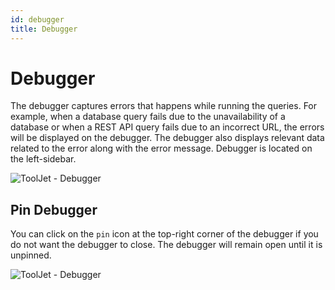 ```yaml
---
id: debugger
title: Debugger
---
```


# Debugger    

The debugger captures errors that happens while running the queries. For example, when a database query fails due to the unavailability of a database or when a REST API query fails due to an incorrect URL, the errors will be displayed on the debugger. The debugger also displays relevant data related to the error along with the error message. Debugger is located on the left-sidebar.

<div style={{textAlign: 'center'}}>

![ToolJet - Debugger](/img/tutorial/debugger/debugger.gif)

</div>


## Pin Debugger
You can click on the `pin` icon at the top-right corner of the debugger if you do not want the debugger to close. The debugger will remain open until it is unpinned.

<div style={{textAlign: 'center'}}>

![ToolJet - Debugger](/img/tutorial/debugger/pinned-debugger.gif)

</div>

